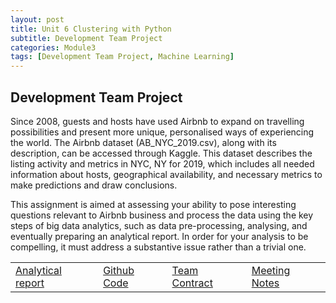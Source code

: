 ```yaml
---
layout: post
title: Unit 6 Clustering with Python
subtitle: Development Team Project
categories: Module3
tags: [Development Team Project, Machine Learning]
---
```

<html lang="en">


<body>

<h2>Development Team Project</h2>
<p> Since 2008, guests and hosts have used Airbnb to expand on travelling possibilities and present more unique, personalised ways of experiencing the world. The Airbnb dataset (AB_NYC_2019.csv), along with its description, can be accessed through Kaggle. This dataset describes the listing activity and metrics in NYC, NY for 2019, which includes all needed information about hosts, geographical availability, and necessary metrics to make predictions and draw conclusions.

This assignment is aimed at assessing your ability to pose interesting questions relevant to Airbnb business and process the data using the key steps of big data analytics, such as data pre-processing, analysing, and eventually preparing an analytical report. In order for your analysis to be compelling, it must address a substantive issue rather than a trivial one.
</p>

</body>

</html>

<table>
    <tr>
        <td><a href="../../../../artefacts/ML_DevelopmentTeamProject_REPORT_v0.20_FINAL.pdf" target="_blank" class="button large">Analytical report</a></td> 
        <td><a href="https://github.com/mariaingold/AirbnbNYC" target="_blank" class="button large">Github Code</a></td> 
       <td><a href="../../../../artefacts/Team Contract Template.pdf" target="_blank" class="button large">Team Contract</a></td> 
      <td><a href="../../../../artefacts/Team Meeting Notes.pdf" target="_blank" class="button large">Meeting Notes</a></td> 
    </tr>
</table>



